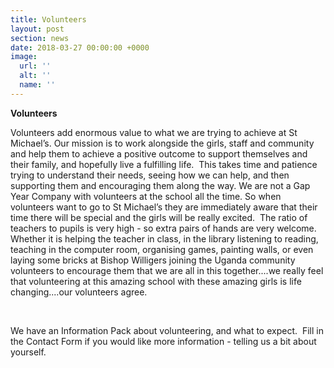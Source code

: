 ```yaml
---
title: Volunteers
layout: post
section: news
date: 2018-03-27 00:00:00 +0000
image:
  url: ''
  alt: ''
  name: ''
---
```

**Volunteers**

Volunteers add enormous value to what we are trying to achieve at St Michael’s. Our mission is to work alongside the girls, staff and community and help them to achieve a positive outcome to support themselves and their family, and hopefully live a fulfilling life.  This takes time and patience trying to understand their needs, seeing how we can help, and then supporting them and encouraging them along the way. We are not a Gap Year Company with volunteers at the school all the time. So when volunteers want to go to St Michael’s they are immediately aware that their time there will be special and the girls will be really excited.  The ratio of teachers to pupils is very high - so extra pairs of hands are very welcome. Whether it is helping the teacher in class, in the library listening to reading, teaching in the computer room, organising games, painting walls, or even laying some bricks at Bishop Willigers joining the Uganda community volunteers to encourage them that we are all in this together....we really feel that volunteering at this amazing school with these amazing girls is life changing....our volunteers agree. 

 

We have an Information Pack about volunteering, and what to expect.  Fill in the Contact Form if you would like more information - telling us a bit about yourself.